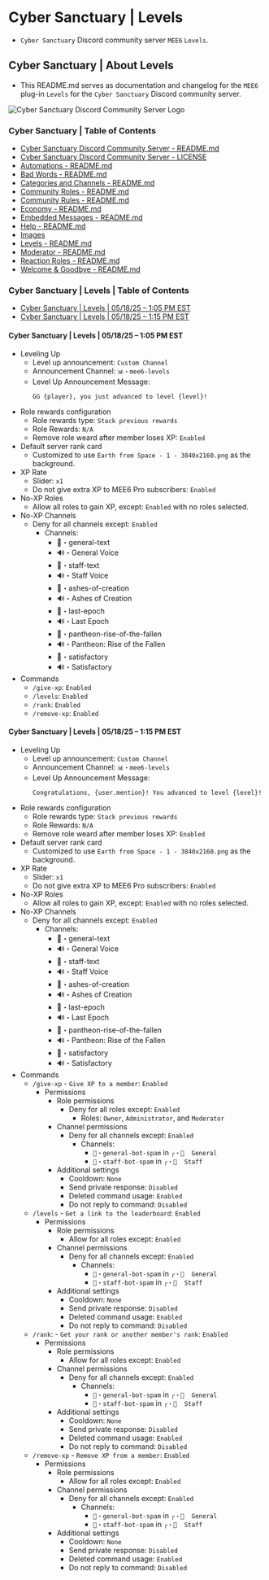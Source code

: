 <!-- omit from toc -->
# Cyber Sanctuary | Levels
* `Cyber Sanctuary` Discord community server `MEE6` `Levels`.

<!-- omit from toc -->
## Cyber Sanctuary | About Levels
* This README.md serves as documentation and changelog for the `MEE6` plug-in `Levels` for the `Cyber Sanctuary` Discord community server.

![Cyber Sanctuary Discord Community Server Logo](https://forgejo.cybersanctuary.xyz/ssimon/Cyber-Sanctuary-Discord-Community-Server/raw/branch/main/Images/Server%20Icons/Cyber%20Sanctuary%20-%20Server%20Icons%20-%20512x512%20-%20Earth%20from%20Space%201%20-%20Cyber%20Sanctuary.png "Cyber Sanctuary Discord Community Server Logo")

<!-- omit from toc -->
### Cyber Sanctuary | Table of Contents
* [Cyber Sanctuary Discord Community Server - README.md](/ssimon/Homelab/src/branch/main/README.md)
* [Cyber Sanctuary Discord Community Server - LICENSE](/ssimon/Homelab/src/branch/main/LICENSE)
* [Automations - README.md](/ssimon/Homelab/src/branch/main/Automations/README.md)
* [Bad Words - README.md](/ssimon/Homelab/src/branch/main/Bad%20Words/README.md)
* [Categories and Channels - README.md](/ssimon/Homelab/src/branch/main/Categories%20and%20Channels/README.md)
* [Community Roles - README.md](/ssimon/Homelab/src/branch/main/Community%20Roles/README.md)
* [Community Rules - README.md](/ssimon/Homelab/src/branch/main/Community%20Rules/README.md)
* [Economy - README.md](/ssimon/Homelab/src/branch/main/Economy/README.md)
* [Embedded Messages - README.md](/ssimon/Homelab/src/branch/main/Embedded%20Messages/README.md)
* [Help - README.md](/ssimon/Homelab/src/branch/main/Help/README.md)
* [Images](/ssimon/Homelab/src/branch/main/Images/)
* [Levels - README.md](/ssimon/Homelab/src/branch/main/Levels/README.md)
* [Moderator - README.md](/ssimon/Homelab/src/branch/main/Moderator/README.md)
* [Reaction Roles - README.md](/ssimon/Homelab/src/branch/main/Reaction%20Roles/README.md)
* [Welcome & Goodbye - README.md](/ssimon/Homelab/src/branch/main/Welcome%20&%20Goodbye/README.md)

<!-- omit from toc -->
### Cyber Sanctuary | Levels | Table of Contents
* [Cyber Sanctuary | Levels | 05/18/25 – 1:05 PM EST](#cyber-sanctuary--levels--051825--105-pm-est)
* [Cyber Sanctuary | Levels | 05/18/25 – 1:15 PM EST](#cyber-sanctuary--levels--051825--115-pm-est)

#### Cyber Sanctuary | Levels | 05/18/25 – 1:05 PM EST
* Leveling Up
    * Level up announcement: `Custom Channel`
    * Announcement Channel: `📊・mee6-levels`
    * Level Up Announcement Message:
        ```
        GG {player}, you just advanced to level {level}!
        ```
* Role rewards configuration
    * Role rewards type: `Stack previous rewards`
    * Role Rewards: `N/A`
    * Remove role weard after member loses XP: `Enabled`
* Default server rank card
    * Customized to use `Earth from Space - 1 - 3840x2160.png` as the background.
* XP Rate
    * Slider: `x1`
    * Do not give extra XP to MEE6 Pro subscribers: `Enabled`
* No-XP Roles
    * Allow all roles to gain XP, except: `Enabled` with no roles selected.
* No-XP Channels
    * Deny for all channels except: `Enabled`
        * Channels:
            * 💬・general-text
            * 🔊・General Voice
            * 💬・staff-text
            * 🔊・Staff Voice
            * 💬・ashes-of-creation
            * 🔊・Ashes of Creation
            * 💬・last-epoch
            * 🔊・Last Epoch
            * 💬・pantheon-rise-of-the-fallen
            * 🔊・Pantheon: Rise of the Fallen
            * 💬・satisfactory
            * 🔊・Satisfactory
* Commands
    * `/give-xp`: `Enabled`
    * `/levels`: `Enabled`
    * `/rank`: `Enabled`
    * `/remove-xp`: `Enabled`

#### Cyber Sanctuary | Levels | 05/18/25 – 1:15 PM EST
* Leveling Up
    * Level up announcement: `Custom Channel`
    * Announcement Channel: `📊・mee6-levels`
    * Level Up Announcement Message:
        ```
        Congratulations, {user.mention}! You advanced to level {level}!
        ```
* Role rewards configuration
    * Role rewards type: `Stack previous rewards`
    * Role Rewards: `N/A`
    * Remove role weard after member loses XP: `Enabled`
* Default server rank card
    * Customized to use `Earth from Space - 1 - 3840x2160.png` as the background.
* XP Rate
    * Slider: `x1`
    * Do not give extra XP to MEE6 Pro subscribers: `Enabled`
* No-XP Roles
    * Allow all roles to gain XP, except: `Enabled` with no roles selected.
* No-XP Channels
    * Deny for all channels except: `Enabled`
        * Channels:
            * 💬・general-text
            * 🔊・General Voice
            * 💬・staff-text
            * 🔊・Staff Voice
            * 💬・ashes-of-creation
            * 🔊・Ashes of Creation
            * 💬・last-epoch
            * 🔊・Last Epoch
            * 💬・pantheon-rise-of-the-fallen
            * 🔊・Pantheon: Rise of the Fallen
            * 💬・satisfactory
            * 🔊・Satisfactory
* Commands
    * `/give-xp` - `Give XP to a member`: `Enabled`
        * Permissions
            * Role permissions
                * Deny for all roles except: `Enabled`
                    * Roles: `Owner`, `Administrator`, and `Moderator`
            * Channel permissions
                * Deny for all channels except: `Enabled`
                    * Channels:
                        * `🤖・general-bot-spam` in `╭・👋  General`
                        * `🤖・staff-bot-spam` in `╭・💼  Staff`
            * Additional settings
                * Cooldown: `None`
                * Send private response: `Disabled`
                * Deleted command usage: `Enabled`
                * Do not reply to command: `Disabled`
    * `/levels` - `Get a link to the leaderboard`: `Enabled`
        * Permissions
            * Role permissions
                * Allow for all roles except: `Enabled`
            * Channel permissions
                * Deny for all channels except: `Enabled`
                    * Channels:
                        * `🤖・general-bot-spam` in `╭・👋  General`
                        * `🤖・staff-bot-spam` in `╭・💼  Staff`
            * Additional settings
                * Cooldown: `None`
                * Send private response: `Disabled`
                * Deleted command usage: `Enabled`
                * Do not reply to command: `Disabled`
    * `/rank`: - `Get your rank or another member's rank`: `Enabled`
        * Permissions
            * Role permissions
                * Allow for all roles except: `Enabled`
            * Channel permissions
                * Deny for all channels except: `Enabled`
                    * Channels:
                        * `🤖・general-bot-spam` in `╭・👋  General`
                        * `🤖・staff-bot-spam` in `╭・💼  Staff`
            * Additional settings
                * Cooldown: `None`
                * Send private response: `Disabled`
                * Deleted command usage: `Enabled`
                * Do not reply to command: `Disabled`
    * `/remove-xp` - `Remove XP from a member`: `Enabled`
        * Permissions
            * Role permissions
                * Allow for all roles except: `Enabled`
            * Channel permissions
                * Deny for all channels except: `Enabled`
                    * Channels:
                        * `🤖・general-bot-spam` in `╭・👋  General`
                        * `🤖・staff-bot-spam` in `╭・💼  Staff`
            * Additional settings
                * Cooldown: `None`
                * Send private response: `Disabled`
                * Deleted command usage: `Enabled`
                * Do not reply to command: `Disabled`